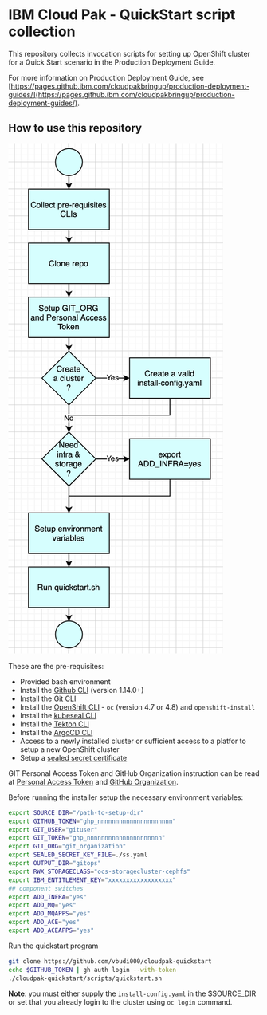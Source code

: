 # IBM Cloud Pak - QuickStart script collection

This repository collects invocation scripts for setting up OpenShift cluster for a Quick Start scenario in the Production Deployment Guide. 

For more information on Production Deployment Guide, see [https://pages.github.ibm.com/cloudpakbringup/production-deployment-guides/](https://pages.github.ibm.com/cloudpakbringup/production-deployment-guides/). 

## How to use this repository

![flow](images/flow.png)

These are the pre-requisites:

- Provided bash environment
- Install the [Github CLI](https://github.com/cli/cli) (version 1.14.0+)
- Install the [Git CLI](https://git-scm.com/book/en/v2/Getting-Started-Installing-Git)
- Install the [OpenShift CLI](https://access.redhat.com/downloads/content/290) - `oc` (version 4.7 or 4.8) and `openshift-install` 
- Install the [kubeseal CLI](https://github.com/bitnami-labs/sealed-secrets#homebrew) 
- Install the [Tekton CLI](https://tekton.dev/docs/cli/)
- Install the [ArgoCD CLI](https://argoproj.github.io/argo-cd/cli_installation/)
- Access to a newly installed cluster or sufficient access to a platfor to setup a new OpenShift cluster
- Setup a [sealed secret certificate](https://github.com/bitnami-labs/sealed-secrets/blob/main/docs/bring-your-own-certificates.md) 

GIT Personal Access Token and GitHub Organization instruction can be read at [Personal Access Token](https://pages.github.ibm.com/cloudpakbringup/production-deployment-guides/snippets/gitops-cluster-prereq/#create-a-git-personal-access-token-pat) and [GitHub Organization](https://pages.github.ibm.com/cloudpakbringup/production-deployment-guides/snippets/gitops-cluster-prereq/#create-a-custom-git-organization).

Before running the installer setup the necessary environment variables:

```bash
export SOURCE_DIR="/path-to-setup-dir"
export GITHUB_TOKEN="ghp_nnnnnnnnnnnnnnnnnnnnn" 
export GIT_USER="gituser"
export GIT_TOKEN="ghp_nnnnnnnnnnnnnnnnnnnnn" 
export GIT_ORG="git_organization"
export SEALED_SECRET_KEY_FILE=./ss.yaml
export OUTPUT_DIR="gitops"
export RWX_STORAGECLASS="ocs-storagecluster-cephfs"
export IBM_ENTITLEMENT_KEY="xxxxxxxxxxxxxxxxxx"
## component switches
export ADD_INFRA="yes"
export ADD_MQ="yes"
export ADD_MQAPPS="yes" 
export ADD_ACE="yes"
export ADD_ACEAPPS="yes"
```

Run the quickstart program

``` bash
git clone https://github.com/vbudi000/cloudpak-quickstart
echo $GITHUB_TOKEN | gh auth login --with-token
./cloudpak-quickstart/scripts/quickstart.sh
```

**Note**: you must either supply the `install-config.yaml` in the $SOURCE_DIR or set that you already login to the cluster using `oc login` command. 
